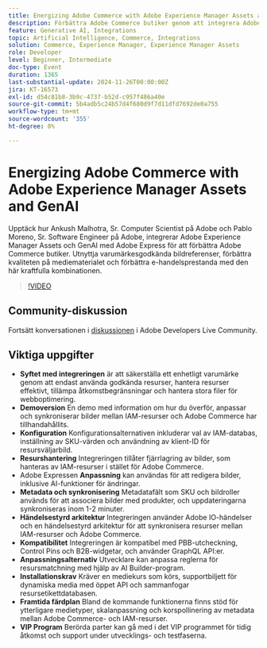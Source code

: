 ```yaml
---
title: Energizing Adobe Commerce with Adobe Experience Manager Assets and GenAI
description: Förbättra Adobe Commerce butiker genom att integrera Adobe Experience Manager Assets och GenAI med Adobe Express för att utnyttja varumärkesgodkända bildreferenser, förbättra materialets kvalitet och höja e-handelsprestandan.
feature: Generative AI, Integrations
topic: Artificial Intelligence, Commerce, Integrations
solution: Commerce, Experience Manager, Experience Manager Assets
role: Developer
level: Beginner, Intermediate
doc-type: Event
duration: 1365
last-substantial-update: 2024-11-26T00:00:00Z
jira: KT-16573
exl-id: d54c81b8-3b9c-4737-b52d-c957f486a40e
source-git-commit: 5b4adb5c24b57d4f680d9f7d11dfd7692de0a755
workflow-type: tm+mt
source-wordcount: '355'
ht-degree: 0%

---
```


# Energizing Adobe Commerce with Adobe Experience Manager Assets and GenAI

Upptäck hur Ankush Malhotra, Sr. Computer Scientist på Adobe och Pablo Moreno, Sr. Software Engineer på Adobe, integrerar Adobe Experience Manager Assets och GenAI med Adobe Express för att förbättra Adobe Commerce butiker. Utnyttja varumärkesgodkända bildreferenser, förbättra kvaliteten på mediematerialet och förbättra e-handelsprestanda med den här kraftfulla kombinationen.

>[!VIDEO](https://video.tv.adobe.com/v/3440553/?learn=on&enablevpops&captions=swe)

## Community-diskussion

Fortsätt konversationen i [diskussionen](https://adobe.ly/40CS6CP) i Adobe Developers Live Community.

## Viktiga uppgifter

* **Syftet med integreringen** är att säkerställa ett enhetligt varumärke genom att endast använda godkända resurser, hantera resurser effektivt, tillämpa åtkomstbegränsningar och hantera stora filer för webboptimering.
* **Demoversion** En demo med information om hur du överför, anpassar och synkroniserar bilder mellan IAM-resurser och Adobe Commerce har tillhandahållits.
* **Konfiguration** Konfigurationsalternativen inkluderar val av IAM-databas, inställning av SKU-värden och användning av klient-ID för resursväljarbild.
* **Resurshantering** Integreringen tillåter fjärrlagring av bilder, som hanteras av IAM-resurser i stället för Adobe Commerce.
* Adobe Expressen **Anpassning** kan användas för att redigera bilder, inklusive AI-funktioner för ändringar.
* **Metadata och synkronisering** Metadatafält som SKU och bildroller används för att associera bilder med produkter, och uppdateringarna synkroniseras inom 1-2 minuter.
* **Händelsestyrd arkitektur** Integreringen använder Adobe IO-händelser och en händelsestyrd arkitektur för att synkronisera resurser mellan IAM-resurser och Adobe Commerce.
* **Kompatibilitet** Integreringen är kompatibel med PBB-utcheckning, Control Pins och B2B-widgetar, och använder GraphQL API:er.
* **Anpassningsalternativ** Utvecklare kan anpassa reglerna för resursmatchning med hjälp av AI Builder-program.
* **Installationskrav** Kräver en mediekurs som körs, supportbiljett för dynamiska media med öppet API och sammanfogar resursetikettdatabasen.
* **Framtida färdplan** Bland de kommande funktionerna finns stöd för ytterligare medietyper, skalanpassning och korspollinering av metadata mellan Adobe Commerce- och IAM-resurser.
* **VIP Program** Berörda parter kan gå med i det VIP programmet för tidig åtkomst och support under utvecklings- och testfaserna.
